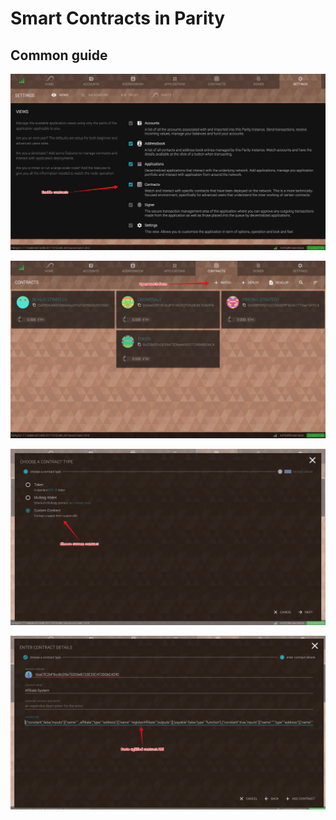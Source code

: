 # Smart Contracts in Parity

## Common guide

![1](images/1.png)

![2](images/2.png)

![3](images/3.png)

![4](images/4.png)






